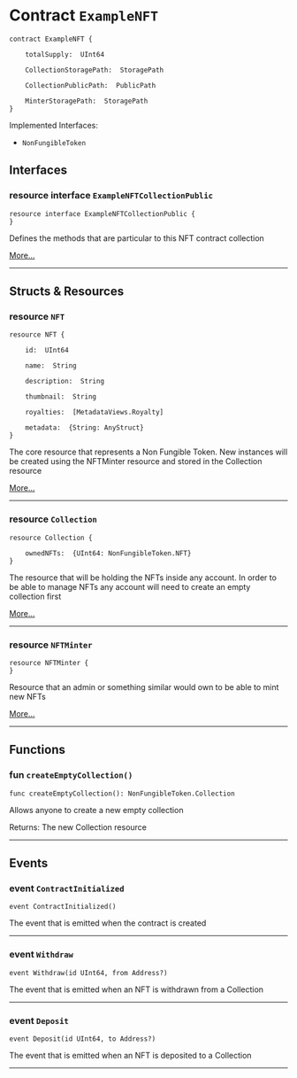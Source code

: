 # Contract `ExampleNFT`

```cadence
contract ExampleNFT {

    totalSupply:  UInt64

    CollectionStoragePath:  StoragePath

    CollectionPublicPath:  PublicPath

    MinterStoragePath:  StoragePath
}
```


Implemented Interfaces:
  - `NonFungibleToken`

## Interfaces
    
### resource interface `ExampleNFTCollectionPublic`

```cadence
resource interface ExampleNFTCollectionPublic {
}
```
Defines the methods that are particular to this NFT contract collection

[More...](./ExampleNFT_ExampleNFTCollectionPublic.md)

---
## Structs & Resources

### resource `NFT`

```cadence
resource NFT {

    id:  UInt64

    name:  String

    description:  String

    thumbnail:  String

    royalties:  [MetadataViews.Royalty]

    metadata:  {String: AnyStruct}
}
```
The core resource that represents a Non Fungible Token.
New instances will be created using the NFTMinter resource
and stored in the Collection resource

[More...](./ExampleNFT_NFT.md)

---

### resource `Collection`

```cadence
resource Collection {

    ownedNFTs:  {UInt64: NonFungibleToken.NFT}
}
```
The resource that will be holding the NFTs inside any account.
In order to be able to manage NFTs any account will need to create
an empty collection first

[More...](./ExampleNFT_Collection.md)

---

### resource `NFTMinter`

```cadence
resource NFTMinter {
}
```
Resource that an admin or something similar would own to be
able to mint new NFTs

[More...](./ExampleNFT_NFTMinter.md)

---
## Functions

### fun `createEmptyCollection()`

```cadence
func createEmptyCollection(): NonFungibleToken.Collection
```
Allows anyone to create a new empty collection

Returns: The new Collection resource

---
## Events

### event `ContractInitialized`

```cadence
event ContractInitialized()
```
The event that is emitted when the contract is created

---

### event `Withdraw`

```cadence
event Withdraw(id UInt64, from Address?)
```
The event that is emitted when an NFT is withdrawn from a Collection

---

### event `Deposit`

```cadence
event Deposit(id UInt64, to Address?)
```
The event that is emitted when an NFT is deposited to a Collection

---

